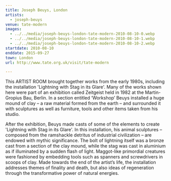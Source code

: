 ```yaml
---
title: Joseph Beuys, London
artists:
  - joseph-beuys
venue: tate-modern
images:
  - ../../media/joseph-beuys-london-tate-modern-2010-08-10-0.webp
  - ../../media/joseph-beuys-london-tate-modern-2010-08-10-1.webp
  - ../../media/joseph-beuys-london-tate-modern-2010-08-10-2.webp
startdate: 2010-08-10
enddate: 2015-09-27
town: London
url: http://www.tate.org.uk/visit/tate-modern

---
```


This ARTIST ROOM brought together works from the early 1980s, including the installation 'Lightning with Stag in its Glare'. Many of the works shown here were part of an exhibition called Zeitgeist held in 1982 at the Martin-Gropius Bau, Berlin. In a section entitled ‘Workshop’ Beuys installed a huge mound of clay – a raw material formed from the earth – and surrounded it with sculptures as well as furniture, tools and other items taken from his studio.

After the exhibition, Beuys made casts of some of the elements to create 'Lightning with Stag in its Glare'. In this installation, his animal sculptures – composed from the ramshackle detritus of industrial civilization – are endowed with mythic significance. The bolt of lightning itself was a bronze cast from a section of the clay mound, while the stag was cast in aluminium as if illuminated by a sudden flash of light. Maggot-like primordial creatures were fashioned by embedding tools such as spanners and screwdrivers in scoops of clay. Made towards the end of the artist’s life, the installation addresses themes of finality and death, but also ideas of regeneration through the transformative power of natural energies.